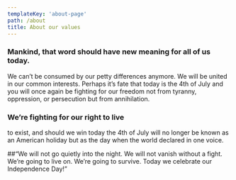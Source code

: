 ```yaml
---
templateKey: 'about-page'
path: /about
title: About our values
---
```

### Mankind, that word should have new meaning for all of us today.  
We can’t be consumed by our petty differences anymore. We will be united in our common interests. Perhaps it’s fate that today is the 4th of July and you will once again be fighting for our freedom not from tyranny, oppression, or persecution but from annihilation.

### We’re fighting for our right to live
to exist, and should we win today the 4th of July will no longer be known as an American holiday but as the day when the world declared in one voice.

##“We will not go quietly into the night. We will not vanish without a fight. We’re going to live on. We’re going to survive. Today we celebrate our Independence Day!” 

